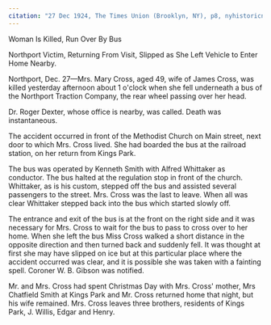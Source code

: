 ```yaml
---
citation: "27 Dec 1924, The Times Union (Brooklyn, NY), p8, nyhistoricnewspapers.org."
---
```

Woman Is Killed, Run Over By Bus

Northport Victim, Returning From Visit, Slipped as She Left Vehicle to Enter Home Nearby.

Northport, Dec. 27—Mrs. Mary Cross, aged 49, wife of James Cross, was killed yesterday afternoon about 1 o'clock when she fell underneath a bus of the Northport Traction Company, the rear wheel passing over her head. 

Dr. Roger Dexter, whose office is nearby, was called. Death was instantaneous.

The accident occurred in front of the Methodist Church on Main street, next door to which Mrs. Cross lived. She had boarded the bus at the railroad station, on her return from Kings Park.

The bus was operated by Kenneth Smith with Alfred Whittaker as conductor. The bus halted at the regulation stop in front of the church. Whittaker, as is his custom, stepped off the bus and assisted several passengers to the street. Mrs. Cross was the last to leave. When all was clear Whittaker stepped back into the bus which started slowly off.

The entrance and exit of the bus is at the front on the right side and it was necessary for Mrs. Cross to wait for the bus to pass to cross over to her home. When she left the bus Miss Cross walked a short distance in the opposite direction and then turned back and suddenly fell. It was thought at first she may have slipped on ice but at this particular place where the accident occurred was clear, and it is possible she was taken with a fainting spell. Coroner W. B. Gibson was notified. 

Mr. and Mrs. Cross had spent Christmas Day with Mrs. Cross' mother, Mrs Chatfield Smith at Kings Park and Mr. Cross returned home that night, but his wife remained. Mrs. Cross leaves three brothers, residents of Kings Park, J. Willis, Edgar and Henry.

